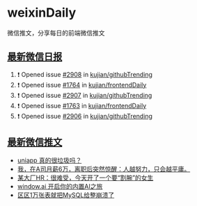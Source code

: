 # weixinDaily
微信推文，分享每日的前端微信推文

## [最新微信日报](https://github.com/kujian/weixinDaily/issues)

<!--START_SECTION:activity-->
1. ❗ Opened issue [#2908](https://github.com/kujian/githubTrending/issues/2908) in [kujian/githubTrending](https://github.com/kujian/githubTrending)
2. ❗ Opened issue [#1764](https://github.com/kujian/frontendDaily/issues/1764) in [kujian/frontendDaily](https://github.com/kujian/frontendDaily)
3. ❗ Opened issue [#2907](https://github.com/kujian/githubTrending/issues/2907) in [kujian/githubTrending](https://github.com/kujian/githubTrending)
4. ❗ Opened issue [#1763](https://github.com/kujian/frontendDaily/issues/1763) in [kujian/frontendDaily](https://github.com/kujian/frontendDaily)
5. ❗ Opened issue [#2906](https://github.com/kujian/githubTrending/issues/2906) in [kujian/githubTrending](https://github.com/kujian/githubTrending)
<!--END_SECTION:activity-->


## [最新微信推文](https://weixin.qdkfweb.cn/)

<!-- BLOG-POST-LIST:START -->
- [uniapp 真的很垃圾吗？](https://weixin.qdkfweb.cn/51356.html)
- [我，在A司月薪6万，离职后突然惊醒：人越努力，只会越平庸。](https://weixin.qdkfweb.cn/51415.html)
- [某大厂HR：很难受，今天开了一个要“割腕”的女生](https://weixin.qdkfweb.cn/51416.html)
- [window.ai 开启你的内置AI之旅](https://weixin.qdkfweb.cn/51354.html)
- [区区1万张表就把MySQL给整崩溃了](https://weixin.qdkfweb.cn/51443.html)
<!-- BLOG-POST-LIST:END -->